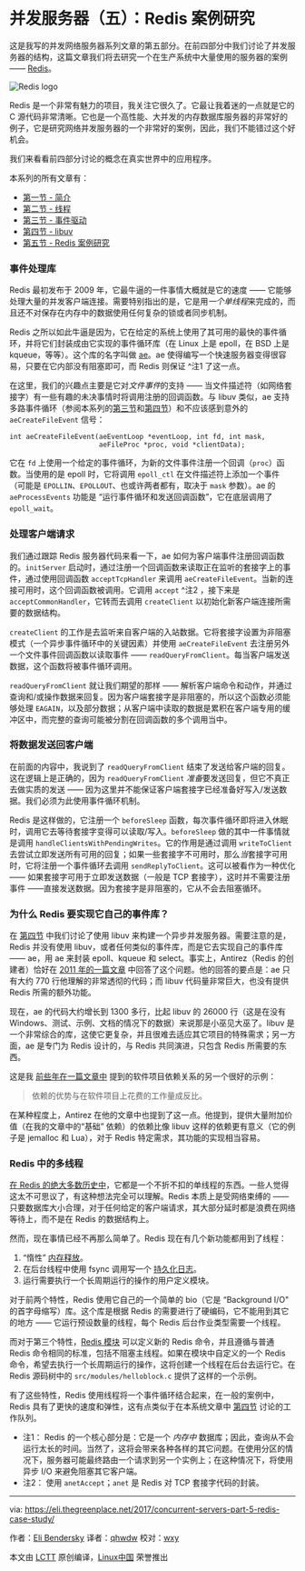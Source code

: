 并发服务器（五）：Redis 案例研究
======

这是我写的并发网络服务器系列文章的第五部分。在前四部分中我们讨论了并发服务器的结构，这篇文章我们将去研究一个在生产系统中大量使用的服务器的案例—— [Redis][10]。

![Redis logo](https://eli.thegreenplace.net/images/2017/redis_logo.png)

Redis 是一个非常有魅力的项目，我关注它很久了。它最让我着迷的一点就是它的 C 源代码非常清晰。它也是一个高性能、大并发的内存数据库服务器的非常好的例子，它是研究网络并发服务器的一个非常好的案例，因此，我们不能错过这个好机会。

我们来看看前四部分讨论的概念在真实世界中的应用程序。

本系列的所有文章有：

*   [第一节 - 简介][3]
*   [第二节 - 线程][4]
*   [第三节 - 事件驱动][5]
*   [第四节 - libuv][6]
*   [第五节 - Redis 案例研究][7]

### 事件处理库

Redis 最初发布于 2009 年，它最牛逼的一件事情大概就是它的速度 —— 它能够处理大量的并发客户端连接。需要特别指出的是，它是用*一个单线程*来完成的，而且还不对保存在内存中的数据使用任何复杂的锁或者同步机制。

Redis 之所以如此牛逼是因为，它在给定的系统上使用了其可用的最快的事件循环，并将它们封装成由它实现的事件循环库（在 Linux 上是 epoll，在 BSD 上是 kqueue，等等）。这个库的名字叫做 [ae][11]。ae 使得编写一个快速服务器变得很容易，只要在它内部没有阻塞即可，而 Redis 则保证 ^注1 了这一点。

在这里，我们的兴趣点主要是它对*文件事件*的支持 —— 当文件描述符（如网络套接字）有一些有趣的未决事情时将调用注册的回调函数。与 libuv 类似，ae 支持多路事件循环（参阅本系列的[第三节][5]和[第四节][6]）和不应该感到意外的 `aeCreateFileEvent` 信号：

```
int aeCreateFileEvent(aeEventLoop *eventLoop, int fd, int mask,
                      aeFileProc *proc, void *clientData);
```

它在 `fd` 上使用一个给定的事件循环，为新的文件事件注册一个回调（`proc`）函数。当使用的是 epoll 时，它将调用 `epoll_ctl` 在文件描述符上添加一个事件（可能是 `EPOLLIN`、`EPOLLOUT`、也或许两者都有，取决于 `mask` 参数）。ae 的 `aeProcessEvents` 功能是 “运行事件循环和发送回调函数”，它在底层调用了 `epoll_wait`。

### 处理客户端请求

我们通过跟踪 Redis 服务器代码来看一下，ae 如何为客户端事件注册回调函数的。`initServer` 启动时，通过注册一个回调函数来读取正在监听的套接字上的事件，通过使用回调函数 `acceptTcpHandler` 来调用 `aeCreateFileEvent`。当新的连接可用时，这个回调函数被调用。它调用 `accept` ^注2 ，接下来是 `acceptCommonHandler`，它转而去调用 `createClient` 以初始化新客户端连接所需要的数据结构。

`createClient` 的工作是去监听来自客户端的入站数据。它将套接字设置为非阻塞模式（一个异步事件循环中的关键因素）并使用 `aeCreateFileEvent` 去注册另外一个文件事件回调函数以读取事件 ——  `readQueryFromClient`。每当客户端发送数据，这个函数将被事件循环调用。

`readQueryFromClient` 就让我们期望的那样 —— 解析客户端命令和动作，并通过查询和/或操作数据来回复。因为客户端套接字是非阻塞的，所以这个函数必须能够处理 `EAGAIN`，以及部分数据；从客户端中读取的数据是累积在客户端专用的缓冲区中，而完整的查询可能被分割在回调函数的多个调用当中。

### 将数据发送回客户端

在前面的内容中，我说到了 `readQueryFromClient` 结束了发送给客户端的回复。这在逻辑上是正确的，因为 `readQueryFromClient` *准备*要发送回复，但它不真正去做实质的发送 —— 因为这里并不能保证客户端套接字已经准备好写入/发送数据。我们必须为此使用事件循环机制。

Redis 是这样做的，它注册一个 `beforeSleep` 函数，每次事件循环即将进入休眠时，调用它去等待套接字变得可以读取/写入。`beforeSleep` 做的其中一件事情就是调用 `handleClientsWithPendingWrites`。它的作用是通过调用 `writeToClient` 去尝试立即发送所有可用的回复；如果一些套接字不可用时，那么*当*套接字可用时，它将注册一个事件循环去调用 `sendReplyToClient`。这可以被看作为一种优化 —— 如果套接字可用于立即发送数据（一般是 TCP 套接字），这时并不需要注册事件 ——直接发送数据。因为套接字是非阻塞的，它从不会去阻塞循环。

### 为什么 Redis 要实现它自己的事件库？

在 [第四节][14] 中我们讨论了使用 libuv 来构建一个异步并发服务器。需要注意的是，Redis 并没有使用 libuv，或者任何类似的事件库，而是它去实现自己的事件库 —— ae，用 ae 来封装 epoll、kqueue 和 select。事实上，Antirez（Redis 的创建者）恰好在 [2011 年的一篇文章][15] 中回答了这个问题。他的回答的要点是：ae 只有大约 770 行他理解的非常透彻的代码；而 libuv 代码量非常巨大，也没有提供 Redis 所需的额外功能。

现在，ae 的代码大约增长到 1300 多行，比起 libuv 的 26000 行（这是在没有 Windows、测试、示例、文档的情况下的数据）来说那是小巫见大巫了。libuv 是一个非常综合的库，这使它更复杂，并且很难去适应其它项目的特殊需求；另一方面，ae 是专门为 Redis 设计的，与 Redis 共同演进，只包含 Redis 所需要的东西。

这是我 [前些年在一篇文章中][16] 提到的软件项目依赖关系的另一个很好的示例：

> 依赖的优势与在软件项目上花费的工作量成反比。

在某种程度上，Antirez 在他的文章中也提到了这一点。他提到，提供大量附加价值（在我的文章中的“基础” 依赖）的依赖比像 libuv 这样的依赖更有意义（它的例子是 jemalloc 和 Lua），对于 Redis 特定需求，其功能的实现相当容易。

### Redis 中的多线程

[在 Redis 的绝大多数历史中][17]，它都是一个不折不扣的单线程的东西。一些人觉得这太不可思议了，有这种想法完全可以理解。Redis 本质上是受网络束缚的 —— 只要数据库大小合理，对于任何给定的客户端请求，其大部分延时都是浪费在网络等待上，而不是在 Redis 的数据结构上。

然而，现在事情已经不再那么简单了。Redis 现在有几个新功能都用到了线程：

1.  “惰性” [内存释放][8]。
2.  在后台线程中使用 fsync 调用写一个 [持久化日志][9]。
3.  运行需要执行一个长周期运行的操作的用户定义模块。

对于前两个特性，Redis 使用它自己的一个简单的 bio（它是 “Background I/O" 的首字母缩写）库。这个库是根据 Redis 的需要进行了硬编码，它不能用到其它的地方 —— 它运行预设数量的线程，每个 Redis 后台作业类型需要一个线程。

而对于第三个特性，[Redis 模块][18] 可以定义新的 Redis 命令，并且遵循与普通 Redis 命令相同的标准，包括不阻塞主线程。如果在模块中自定义的一个 Redis 命令，希望去执行一个长周期运行的操作，这将创建一个线程在后台去运行它。在 Redis 源码树中的 `src/modules/helloblock.c` 提供了这样的一个示例。

有了这些特性，Redis 使用线程将一个事件循环结合起来，在一般的案例中，Redis 具有了更快的速度和弹性，这有点类似于在本系统文章中 [第四节][19] 讨论的工作队列。

- 注1： Redis 的一个核心部分是：它是一个 _内存中_  数据库；因此，查询从不会运行太长的时间。当然了，这将会带来各种各样的其它问题。在使用分区的情况下，服务器可能最终路由一个请求到另一个实例上；在这种情况下，将使用异步 I/O 来避免阻塞其它客户端。
- 注2： 使用 `anetAccept`；`anet` 是 Redis 对 TCP 套接字代码的封装。

--------------------------------------------------------------------------------

via: https://eli.thegreenplace.net/2017/concurrent-servers-part-5-redis-case-study/

作者：[Eli Bendersky][a]
译者：[qhwdw](https://github.com/qhwdw)
校对：[wxy](https://github.com/wxy)

本文由 [LCTT](https://github.com/LCTT/TranslateProject) 原创编译，[Linux中国](https://linux.cn/) 荣誉推出

[a]:https://eli.thegreenplace.net/pages/about
[1]:https://eli.thegreenplace.net/2017/concurrent-servers-part-5-redis-case-study/#id1
[2]:https://eli.thegreenplace.net/2017/concurrent-servers-part-5-redis-case-study/#id2
[3]:https://linux.cn/article-8993-1.html
[4]:https://linux.cn/article-9002-1.html
[5]:https://linux.cn/article-9117-1.html
[6]:https://linux.cn/article-9397-1.html
[7]:http://eli.thegreenplace.net/2017/concurrent-servers-part-5-redis-case-study/
[8]:http://antirez.com/news/93
[9]:https://redis.io/topics/persistence
[10]:https://redis.io/
[11]:https://redis.io/topics/internals-rediseventlib
[12]:https://eli.thegreenplace.net/2017/concurrent-servers-part-5-redis-case-study/#id4
[13]:https://eli.thegreenplace.net/2017/concurrent-servers-part-5-redis-case-study/#id5
[14]:https://linux.cn/article-9397-1.html
[15]:http://oldblog.antirez.com/post/redis-win32-msft-patch.html
[16]:http://eli.thegreenplace.net/2017/benefits-of-dependencies-in-software-projects-as-a-function-of-effort/
[17]:http://antirez.com/news/93
[18]:https://redis.io/topics/modules-intro
[19]:https://linux.cn/article-9397-1.html
